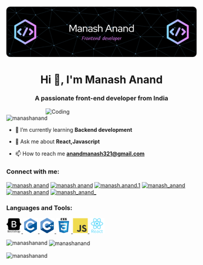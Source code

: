 [![MasterHead](https://github.com/ManashAnand/ManashAnand/blob/main/github-header-image.png)](https://github.com/ManashAnand)
<h1 align="center">Hi 👋, I'm Manash Anand</h1>
<h3 align="center">A passionate front-end developer from India</h3>

<img align="right" alt="Coding" width="400" src="https://cdn.dribbble.com/users/1019864/screenshots/3079099/codeloop.gif">

<p align="left"> <img src="https://komarev.com/ghpvc/?username=manashanand&label=Profile%20views&color=0e75b6&style=flat" alt="manashanand" /> </p>

- 🌱 I’m currently learning **Backend development**

- 💬 Ask me about **React,Javascript**

- 📫 How to reach me **anandmanash321@gmail.com**

<h3 align="left">Connect with me:</h3>
<p align="left">
<a href="https://linkedin.com/in/manash anand" target="blank"><img align="center" src="https://raw.githubusercontent.com/rahuldkjain/github-profile-readme-generator/master/src/images/icons/Social/linked-in-alt.svg" alt="manash anand" height="30" width="40" /></a>
<a href="https://fb.com/manash anand" target="blank"><img align="center" src="https://raw.githubusercontent.com/rahuldkjain/github-profile-readme-generator/master/src/images/icons/Social/facebook.svg" alt="manash anand" height="30" width="40" /></a>
<a href="https://instagram.com/manash.anand.1" target="blank"><img align="center" src="https://raw.githubusercontent.com/rahuldkjain/github-profile-readme-generator/master/src/images/icons/Social/instagram.svg" alt="manash.anand.1" height="30" width="40" /></a>
<a href="https://www.codechef.com/users/manash_anand" target="blank"><img align="center" src="https://cdn.jsdelivr.net/npm/simple-icons@3.1.0/icons/codechef.svg" alt="manash_anand" height="30" width="40" /></a>
<a href="https://www.hackerrank.com/manash anand" target="blank"><img align="center" src="https://raw.githubusercontent.com/rahuldkjain/github-profile-readme-generator/master/src/images/icons/Social/hackerrank.svg" alt="manash anand" height="30" width="40" /></a>
<a href="https://codeforces.com/profile/manash_anand_" target="blank"><img align="center" src="https://raw.githubusercontent.com/rahuldkjain/github-profile-readme-generator/master/src/images/icons/Social/codeforces.svg" alt="manash_anand_" height="30" width="40" /></a>
</p>

<h3 align="left">Languages and Tools:</h3>
<p align="left"> <a href="https://getbootstrap.com" target="_blank" rel="noreferrer"> <img src="https://raw.githubusercontent.com/devicons/devicon/master/icons/bootstrap/bootstrap-plain-wordmark.svg" alt="bootstrap" width="40" height="40"/> </a> <a href="https://www.cprogramming.com/" target="_blank" rel="noreferrer"> <img src="https://raw.githubusercontent.com/devicons/devicon/master/icons/c/c-original.svg" alt="c" width="40" height="40"/> </a> <a href="https://www.w3schools.com/cpp/" target="_blank" rel="noreferrer"> <img src="https://raw.githubusercontent.com/devicons/devicon/master/icons/cplusplus/cplusplus-original.svg" alt="cplusplus" width="40" height="40"/> </a> <a href="https://www.w3schools.com/css/" target="_blank" rel="noreferrer"> <img src="https://raw.githubusercontent.com/devicons/devicon/master/icons/css3/css3-original-wordmark.svg" alt="css3" width="40" height="40"/> </a> <a href="https://developer.mozilla.org/en-US/docs/Web/JavaScript" target="_blank" rel="noreferrer"> <img src="https://raw.githubusercontent.com/devicons/devicon/master/icons/javascript/javascript-original.svg" alt="javascript" width="40" height="40"/> </a> <a href="https://reactjs.org/" target="_blank" rel="noreferrer"> <img src="https://raw.githubusercontent.com/devicons/devicon/master/icons/react/react-original-wordmark.svg" alt="react" width="40" height="40"/> </a> </p>

<p><img align="left" src="https://github-readme-stats-sigma-five.vercel.app/api/top-langs?username=manashanand&show_icons=true&locale=en&layout=compact" alt="manashanand" /></p>

<p>&nbsp;<img align="center" src="https://github-readme-stats-sigma-five.vercel.app/api?username=manashanand&show_icons=true&locale=en" alt="manashanand" /></p>

<p><img align="center" src="https://github-readme-streak-stats.herokuapp.com/?user=manashanand&" alt="manashanand" /></p>
